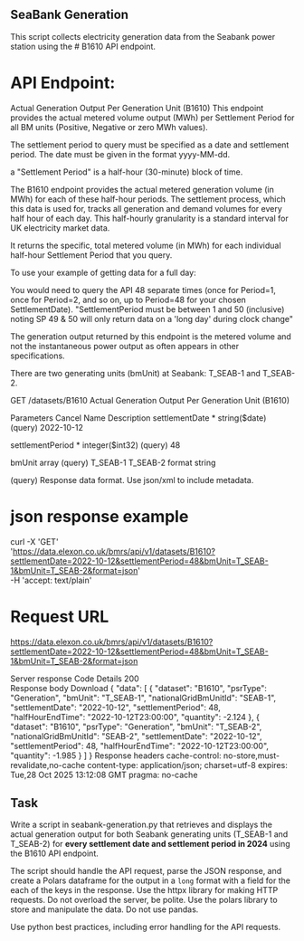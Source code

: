 ## SeaBank Generation
This script collects electricity generation data from the Seabank power station using the # B1610 API endpoint.

# API Endpoint:
Actual Generation Output Per Generation Unit (B1610)
This endpoint provides the actual metered volume output (MWh) per Settlement Period for all BM units (Positive, Negative or zero MWh values).

The settlement period to query must be specified as a date and settlement period. The date must be given in the format yyyy-MM-dd.

a "Settlement Period" is a half-hour (30-minute) block of time.

The B1610 endpoint provides the actual metered generation volume (in MWh) for each of these half-hour periods. The settlement process, which this data is used for, tracks all generation and demand volumes for every half hour of each day. This half-hourly granularity is a standard interval for UK electricity market data.

It returns the specific, total metered volume (in MWh) for each individual half-hour Settlement Period that you query.   

To use your example of getting data for a full day:

You would need to query the API 48 separate times (once for Period=1, once for Period=2, and so on, up to Period=48 for your chosen SettlementDate). "SettlementPeriod must be between 1 and 50 (inclusive) noting SP 49 & 50 will only return data on a 'long day' during clock change"

The generation output returned by this endpoint is the metered volume and not the instantaneous power output as often appears in other specifications.

There are two generating units (bmUnit) at Seabank: T_SEAB-1 and T_SEAB-2.

 GET
 /datasets/B1610
 Actual Generation Output Per Generation Unit (B1610)

 Parameters
 Cancel
 Name	Description
 settlementDate *
 string($date)
 (query)
 2022-10-12

 settlementPeriod *
 integer($int32)
 (query)
 48

 bmUnit
 array<string>
 (query)
 T_SEAB-1
 T_SEAB-2
 format
 string

 (query)
 Response data format. Use json/xml to include metadata.

# json response example
curl -X 'GET' \
'https://data.elexon.co.uk/bmrs/api/v1/datasets/B1610?settlementDate=2022-10-12&settlementPeriod=48&bmUnit=T_SEAB-1&bmUnit=T_SEAB-2&format=json' \
   -H 'accept: text/plain'
# Request URL
https://data.elexon.co.uk/bmrs/api/v1/datasets/B1610?settlementDate=2022-10-12&settlementPeriod=48&bmUnit=T_SEAB-1&bmUnit=T_SEAB-2&format=json

 Server response
 Code	Details
 200	
 Response body
 Download
 {
   "data": [
     {
       "dataset": "B1610",
       "psrType": "Generation",
       "bmUnit": "T_SEAB-1",
       "nationalGridBmUnitId": "SEAB-1",
       "settlementDate": "2022-10-12",
       "settlementPeriod": 48,
       "halfHourEndTime": "2022-10-12T23:00:00",
       "quantity": -2.124
     },
     {
       "dataset": "B1610",
       "psrType": "Generation",
       "bmUnit": "T_SEAB-2",
       "nationalGridBmUnitId": "SEAB-2",
       "settlementDate": "2022-10-12",
       "settlementPeriod": 48,
       "halfHourEndTime": "2022-10-12T23:00:00",
       "quantity": -1.985
     }
   ]
 }
 Response headers
  cache-control: no-store,must-revalidate,no-cache 
  content-type: application/json; charset=utf-8 
  expires: Tue,28 Oct 2025 13:12:08 GMT 
  pragma: no-cache

  ## Task

Write a script in seabank-generation.py that retrieves and displays the actual generation output for both Seabank generating units (T_SEAB-1 and T_SEAB-2) for **every settlement date and settlement period in 2024** using the B1610 API endpoint. 

The script should handle the API request, parse the JSON response, and create a Polars dataframe for the output in a `long` format with a field for the each of the keys in the response. Use the httpx library for making HTTP requests. Do not overload the server, be polite. Use the polars library to store and manipulate the data. Do not use pandas.

Use python best practices, including error handling for the API requests.
